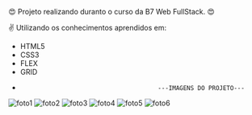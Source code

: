 😍 Projeto realizando duranto o curso da B7 Web FullStack. 😍

✌ Utilizando os conhecimentos aprendidos em:
- HTML5
- CSS3
- FLEX 
- GRID
-                                           ---IMAGENS DO PROJETO---

![foto1](https://user-images.githubusercontent.com/63603331/135151243-e4ebf8f0-e531-4aaf-9b9f-1d53c18f9494.PNG)
![foto2](https://user-images.githubusercontent.com/63603331/135151276-b628fd6c-9ea8-454b-bc99-1d7f1a902dc4.PNG)
![foto3](https://user-images.githubusercontent.com/63603331/135151291-b551faac-8a43-4ad3-a5ba-1bed8e952545.PNG)
![foto4](https://user-images.githubusercontent.com/63603331/135151312-5a06e729-cd15-4f48-b5b7-292db55ed500.PNG)
![foto5](https://user-images.githubusercontent.com/63603331/135151328-69c650aa-f733-41bd-bb83-4bd40a9441cf.PNG)
![foto6](https://user-images.githubusercontent.com/63603331/135151336-87f9696f-9ec4-49ec-8eec-781221c9a72a.PNG)
